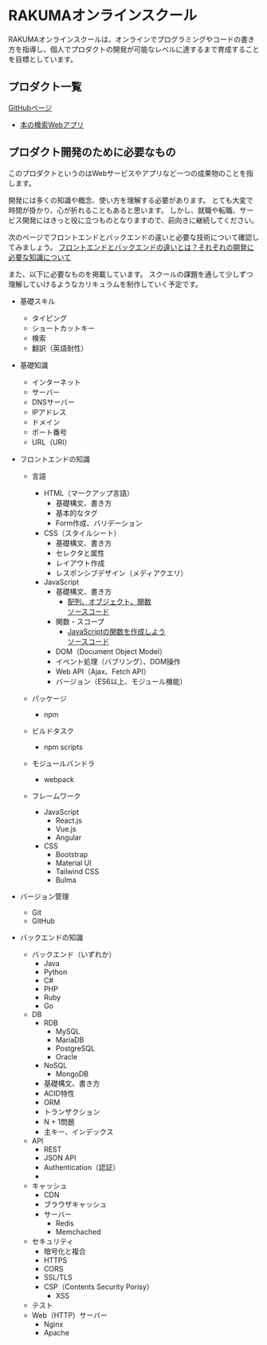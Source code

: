 # RAKUMAオンラインスクール

RAKUMAオンラインスクールは、オンラインでプログラミングやコードの書き方を指導し、個人でプロダクトの開発が可能なレベルに達するまで育成することを目標としています。

## プロダクト一覧

[GitHubページ](https://bboyrabi.github.io/)

- [本の検索Webアプリ](https://bboyrabi.github.io/projects/goal-books/index.html)

## プロダクト開発のために必要なもの

このプロダクトというのはWebサービスやアプリなど一つの成果物のことを指します。

開発には多くの知識や概念、使い方を理解する必要があります。
とても大変で時間が掛かり、心が折れることもあると思います。
しかし、就職や転職、サービス開発にはきっと役に立つものとなりますので、前向きに継続してください。

次のページでフロントエンドとバックエンドの違いと必要な技術について確認してみましょう。
[フロントエンドとバックエンドの違いとは？それぞれの開発に必要な知識について](https://rabico.dev/what-is-the-difference-between-frontend-and-backend/)

また、以下に必要なものを掲載しています。
スクールの課題を通して少しずつ理解していけるようなカリキュラムを制作していく予定です。

- 基礎スキル
    - タイピング
    - ショートカットキー
    - 検索
    - 翻訳（英語耐性）

- 基礎知識
    - インターネット
    - サーバー
    - DNSサーバー
    - IPアドレス
    - ドメイン
    - ポート番号
    - URL（URI）

- フロントエンドの知識
    - 言語
        - HTML（マークアップ言語）
            - 基礎構文、書き方
            - 基本的なタグ
            - Form作成、バリデーション
        - CSS（スタイルシート）
            - 基礎構文、書き方
            - セレクタと属性
            - レイアウト作成
            - レスポンシブデザイン（メディアクエリ）
        - JavaScript
            - 基礎構文、書き方
                - [配列、オブジェクト、関数](https://bboyrabi.github.io/lessons/js-array-object-function)  
                [ソースコード](https://github.com/bboyrabi/bboyrabi.github.io/tree/master/lessons/js-array-object-function)
            - 関数・スコープ
                - [JavaScriptの関数を作成しよう](https://bboyrabi.github.io/lessons/js-function)  
                [ソースコード](https://github.com/bboyrabi/bboyrabi.github.io/tree/master/lessons/js-function)
            - DOM（Document Object Model）
            - イベント処理（バブリング）、DOM操作
            - Web API（Ajax、Fetch API）
            - バージョン（ES6以上、モジュール機能）
    - パッケージ
        - npm

    - ビルドタスク
        - npm scripts

    - モジュールバンドラ
        - webpack

    - フレームワーク
        - JavaScript
            - React.js
            - Vue.js
            - Angular
        - CSS
            - Bootstrap
            - Material UI
            - Tailwind CSS
            - Bulma

- バージョン管理
    - Git
    - GitHub

- バックエンドの知識
    - バックエンド（いずれか）
        - Java
        - Python
        - C#
        - PHP
        - Ruby
        - Go
    - DB
        - RDB
            - MySQL
            - MariaDB
            - PostgreSQL
            - Oracle
        - NoSQL
            - MongoDB
        - 基礎構文、書き方
        - ACID特性
        - ORM
        - トランザクション
        - N + 1問題
        - 主キー、インデックス
    - API
        - REST
        - JSON API
        - Authentication（認証）
        - 
    - キャッシュ
        - CDN
        - ブラウザキャッシュ
        - サーバー
            - Redis
            - Memchached
    - セキュリティ
        - 暗号化と複合
        - HTTPS
        - CORS
        - SSL/TLS
        - CSP（Contents Security Porisy）
            - XSS
    - テスト
    - Web（HTTP）サーバー
        - Nginx
        - Apache